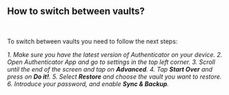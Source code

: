 <!-- 
---
title: How to switch between vaults?
--- 
-->

## **How to switch between vaults?**

<br />

To switch between vaults you need to follow the next steps:

*1. Make sure you have the latest version of Authenticator on your device.*
*2. Open Authenticator App and go to settings in the top left corner.*
*3. Scroll until the end of the screen and tap on **Advanced**.*
*4. Tap **Start Over** and press on **Do it!**.*
*5. Select **Restore** and choose the vault you want to restore.*
*6. Introduce your password, and enable **Sync & Backup**.*






